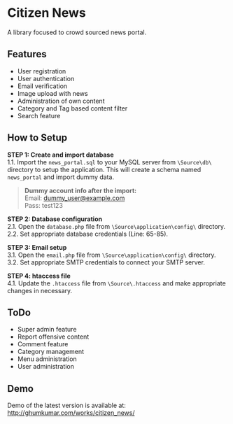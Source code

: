 # Citizen News
A library focused to crowd sourced news portal.

## Features
* User registration
* User authentication
* Email verification
* Image upload with news
* Administration of own content
* Category and Tag based content filter
* Search feature
 
## How to Setup
**STEP 1: Create and import database**  
1.1. Import the `news_portal.sql` to your MySQL server from `\Source\db\` directory to setup the application. This will create a schema named `news_portal` and import dummy data.
>**Dummy account info after the import:**  
>Email: dummy_user@example.com  
>Pass: test123

**STEP 2: Database configuration**  
2.1. Open the `database.php` file from `\Source\application\config\` directory.  
2.2.  Set appropriate database credentials (Line: 65-85).

**STEP 3: Email setup**  
3.1. Open the `email.php` file from `\Source\application\config\` directory.  
3.2. Set appropriate SMTP credentials to connect your SMTP server.

**STEP 4: htaccess file**  
4.1. Update the `.htaccess` file from `\Source\.htaccess` and make appropriate changes in necessary.  

## ToDo
* Super admin feature
* Report offensive content
* Comment feature
* Category management
* Menu administration
* User administration

## Demo
Demo of the latest version is available at: http://ghumkumar.com/works/citizen_news/
